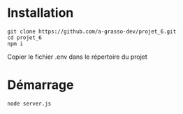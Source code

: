 # Installation

```
git clone https://github.com/a-grasso-dev/projet_6.git
cd projet_6
npm i
```

Copier le fichier .env dans le répertoire du projet

# Démarrage

```
node server.js
```
